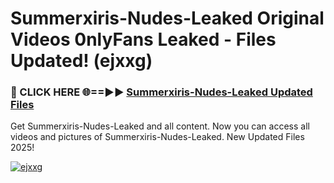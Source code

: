 # Summerxiris-Nudes-Leaked Original Videos 0nlyFans Leaked - Files Updated! (ejxxg)

<h3>🔴 CLICK HERE 🌐==►► <a href="https://tinyurl.com/4mcuefdz" rel="nofollow">Summerxiris-Nudes-Leaked Updated Files</a></h3>

Get Summerxiris-Nudes-Leaked and all content. Now you can access all videos and pictures of Summerxiris-Nudes-Leaked. New Updated Files 2025!

[![ejxxg](https://i.imgur.com/StAQSOY.gif)](https://tinyurl.com/4mcuefdz)
